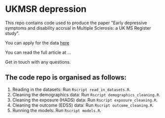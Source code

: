 # UKMSR depression

This repo contains code used to produce the paper "Early depressive symptoms and disability accrual in Multiple Sclerosis: a UK MS Register study".

You can apply for the data [here](https://ukmsregister.org/)

You can read the full article at ...

Get in touch with any questions. 

## The code repo is organised as follows:
1. Reading in the datasets: Run `Rscript read_in_datasets.R`. 
3. Cleaning the demographics data: Run `Rscript demographics_cleaning.R`. 
3. Cleaning the exposure (HADS) data: Run `Rscript exposure_cleaning.R`. 
4. Cleaning the outcome (EDSS) data: Run `Rscript outcome_cleaning.R`. 
5. Running the models: Run `Rscript models.R`. 

